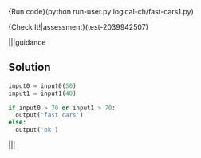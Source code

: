 {Run code}(python run-user.py logical-ch/fast-cars1.py)

{Check It!|assessment}(test-2039942507)

|||guidance
## Solution
```python
input0 = input0(50)
input1 = input1(40)

if input0 > 70 or input1 > 70:
  output('fast cars')
else:
  output('ok')
```
|||